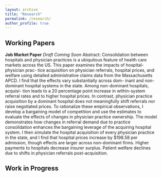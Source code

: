 ```yaml
---
layout: archive
title: "Research"
permalink: /research/
author_profile: true
---
```


## Working Papers 
**Job Market Paper** 
*Draft Coming Soon* 
Abstract: Consolidation between hospitals and physician practices is a ubiquitous feature of health care markets across the US. This paper examines the impacts of hospital-physician prac- tice acquisition on physician referrals, hospital prices, and welfare using detailed administrative claims data from the Massachusetts APCD. I find that the effects vary substantially across dom- inant and non-dominant hospital systems in the state. Among non-dominant hospitals, acquisi- tion leads to a 20 percentage point increase in within-system referral rates and to higher hospital prices. In contrast, physician practice acquisition by a dominant hospital does not meaningfully shift referrals nor raise negotiated prices. To rationalize these empirical observations, I develop a bargaining model of competition and use the estimates to evaluate the effects of changes in physician practice ownership. The model demonstrates how changes in referral demand due to practice consolidation enhances the bargaining leverage of the acquiring hospital system. I then simulate the hospital acquisition of every physician practice in the state, and I find that hospital prices increase by $198.58 per admission, though effects are larger across non-dominant firms. Higher payments to hospitals decrease insurer surplus. Patient welfare declines due to shifts in physician referrals post-acquisition.



## Work in Progress 



